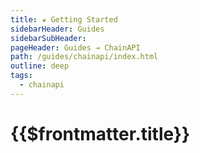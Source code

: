 ```yaml
---
title: ★ Getting Started
sidebarHeader: Guides
sidebarSubHeader:
pageHeader: Guides → ChainAPI
path: /guides/chainapi/index.html
outline: deep
tags:
  - chainapi
---
```


<PageHeader/>

# {{$frontmatter.title}}
